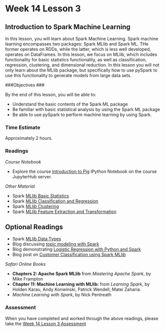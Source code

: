 # Week 14 Lesson 3 #
## Introduction to Spark Machine Learning ##

In this lesson, you will learn about Spark Machine Learning. Spark
machine learning encompasses two packages: Spark MLlib and Spark ML. THe
former operates on RDDs, while the latter, which is less well developed,
operates on DataFrames. In this lesson, we focus on MLlib, which
includes functionality for basic statistics functionality, as well as
classification, regression, clustering, and dimensional reduction. In this
lesson you will not only learn about the MLlib package, but specifically
how to use pySpark to use this functionality to generate models from
large data sets.


###Objectives ###

By the end of this lesson, you will be able to:

- Understand the basic contents of the Spark ML package
- Be familiar with basic statistical analysis by using the Spark ML package
- Be able to use pySpark to perform machine learning by using Spark.

### Time Estimate ###

Approximately 2 hours.

### Readings ####

_Course Notebook_

- Explore the course [Introduction to Pig][l3nb]
IPython Notebook on the course JupyterHub server.

_Other Material_

- Spark [MLlib Basic Statistics][mbs]
- Spark [MLlib Classification and Regression][mcr]
- Spark [MLlib Clustering][mc]
- Spark [MLlib Feature Extraction and Transformation][mfet]

## Optional Readings ##

- Spark [MLlib Data Types][mdt]
- Blog discussing [topic modeling with Spark][stm]
- Blog demonstrating [Logistic Regression with Python and Spark][blrps]
- Blog post on [Customer Classification using Spark MLlib][bscc]

_Safari Online Books_

- **Chapters 2: Apache Spark MLlib** from _Mastering Apache Spark_, by Mike Frampton
- **Chapter 11: Machine Learning with MLlib:** from _Learning Spark_, by Holden Karau, 
Andy Konwinski, Patrick Wendell, Matei Zaharia.
- _Machine Learning with Spark_, by Nick Pentreath

### Assessment ###

When you have completed and worked through the above readings, please take the [Week 14 Lesson 3 Assessment][la]

[l3nb]: notebooks/sparkmllib.ipynb

[la]: https://learn.illinois.edu/mod/quiz/

[mcr]: https://spark.apache.org/docs/latest/mllib-classification-regression.html
[mc]: https://spark.apache.org/docs/latest/mllib-clustering.html
[mfet]: https://spark.apache.org/docs/latest/mllib-feature-extraction.html

[blrps]: https://www.codementor.io/spark/tutorial/spark-mllib-logistic-regression
[stm]: https://databricks.com/blog/2015/09/22/large-scale-topic-modeling-improvements-to-lda-on-spark.html
[bscc]: https://www.mapr.com/blog/classifying-customers-mllib-and-spark

[mdt]: https://spark.apache.org/docs/latest/mllib-data-types.html
[mbs]: https://spark.apache.org/docs/latest/mllib-statistics.html